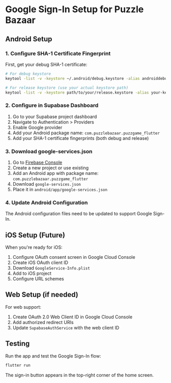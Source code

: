 # Google Sign-In Setup for Puzzle Bazaar

## Android Setup

### 1. Configure SHA-1 Certificate Fingerprint

First, get your debug SHA-1 certificate:

```bash
# For debug keystore
keytool -list -v -keystore ~/.android/debug.keystore -alias androiddebugkey -storepass android -keypass android

# For release keystore (use your actual keystore path)
keytool -list -v -keystore path/to/your/release.keystore -alias your-key-alias
```

### 2. Configure in Supabase Dashboard

1. Go to your Supabase project dashboard
2. Navigate to Authentication > Providers
3. Enable Google provider
4. Add your Android package name: `com.puzzlebazaar.puzzgame_flutter`
5. Add your SHA-1 certificate fingerprints (both debug and release)

### 3. Download google-services.json

1. Go to [Firebase Console](https://console.firebase.google.com)
2. Create a new project or use existing
3. Add an Android app with package name: `com.puzzlebazaar.puzzgame_flutter`
4. Download `google-services.json`
5. Place it in `android/app/google-services.json`

### 4. Update Android Configuration

The Android configuration files need to be updated to support Google Sign-In.

## iOS Setup (Future)

When you're ready for iOS:

1. Configure OAuth consent screen in Google Cloud Console
2. Create iOS OAuth client ID
3. Download `GoogleService-Info.plist`
4. Add to iOS project
5. Configure URL schemes

## Web Setup (if needed)

For web support:
1. Create OAuth 2.0 Web Client ID in Google Cloud Console
2. Add authorized redirect URIs
3. Update `SupabaseAuthService` with the web client ID

## Testing

Run the app and test the Google Sign-In flow:

```bash
flutter run
```

The sign-in button appears in the top-right corner of the home screen.
